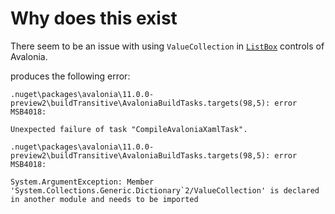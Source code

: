 # Why does this exist

There seem to be an issue with using `ValueCollection` in [`ListBox`](/ListBox-Issue/Views/MainView.axaml?L20) controls of Avalonia.

produces the following error:

```
.nuget\packages\avalonia\11.0.0-preview2\buildTransitive\AvaloniaBuildTasks.targets(98,5): error MSB4018: 

Unexpected failure of task "CompileAvaloniaXamlTask". 

.nuget\packages\avalonia\11.0.0-preview2\buildTransitive\AvaloniaBuildTasks.targets(98,5): error MSB4018: 

System.ArgumentException: Member 'System.Collections.Generic.Dictionary`2/ValueCollection' is declared in another module and needs to be imported 
```